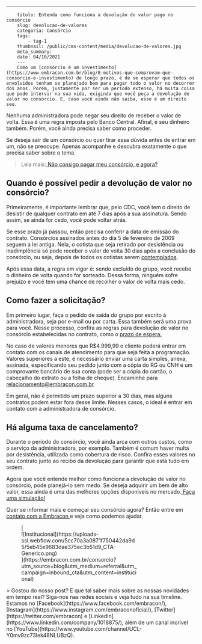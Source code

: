 ---
        titulo: Entenda como funciona a devolução do valor pago no consórcio
        slug: devolucao-de-valores
        categoria: Consórcio
        tags:
            - tag-1
        thumbnail: /public/cms-content/media/devolucao-de-valores.jpg
        meta_summary: 
        date: 04/10/2021
        ---
        Como um [consórcio é um investimento](https://www.embracon.com.br/blog/8-motivos-que-comprovam-que-consorcio-e-investimento) de longo prazo, é de se esperar que todos os envolvidos tenham se planejado bem para pagar todo o valor no decorrer dos anos. Porém, justamente por ser um período extenso, há muita coisa que pode intervir na sua vida, exigindo que você peça a devolução de valor no consórcio. E, caso você ainda não saiba, esse é um direito seu.

Nenhuma administradora pode negar seu direito de receber o valor de volta. Essa é uma regra imposta pelo Banco Central. Afinal, é seu dinheiro também. Porém, você ainda precisa saber como proceder.

Se deseja sair de um consórcio ou quer tirar essa dúvida antes de entrar em um, não se preocupe. Apenas acompanhe e descubra exatamente o que precisa saber sobre o tema.

> Leia mais:[ Não consigo pagar meu consórcio, e agora?](https://www.embracon.com.br/blog/nao-consigo-pagar-meu-consorcio-e-agora)

Quando é possível pedir a devolução de valor no consórcio?
----------------------------------------------------------

Primeiramente, é importante lembrar que, pelo CDC, você tem o direito de desistir de qualquer contrato em até 7 dias após a sua assinatura. Sendo assim, se ainda for cedo, você pode voltar atrás.

Se esse prazo já passou, então precisa conferir a data de emissão do contrato. Consórcios assinados antes do dia 5 de fevereiro de 2009 seguem a lei antiga. Nela, o cotista que seja retirado por desistência ou inadimplência só pode receber o valor de volta 30 dias após a conclusão do consórcio, ou seja, depois de todos os cotistas serem [contemplados](https://www.embracon.com.br/conhecaoconsorcio/como-faco-para-ser-contemplado).

Após essa data, a regra em vigor é: sendo excluído do grupo, você recebe o dinheiro de volta quando for sorteado. Dessa forma, ninguém sofre prejuízo e você tem uma chance de recolher o valor de volta mais cedo.

Como fazer a solicitação?
-------------------------

Em primeiro lugar, faça o pedido de saída do grupo por escrito à administradora, seja por e-mail ou por carta. Essa também será uma prova para você. Nesse processo, confira as regras para devolução de valor no consórcio estabelecidas no contrato, como o [prazo de espera.](https://www.embracon.com.br/conhecaoconsorcio/no-consorcio-existe-prazo-especifico-para-contemplacao)

No caso de valores menores que R$4.999,99 o cliente poderá entrar em contato com os canais de atendimento para que seja feita a programação. Valores superiores a este, é necessário enviar uma carta simples, anexa, assinada, especificando seu pedido junto com a cópia do RG ou CNH e um comprovante bancário de sua conta (pode ser a cópia do cartão, o cabeçalho do extrato ou a folha de cheque). Encaminhe para[ relacionamento@embracon.com.br](http://relacionamento@embracon.com.br)

Em geral, não é permitido um prazo superior a 30 dias, mas alguns contratos podem estar fora desse limite. Nesses casos, o ideal é entrar em contato com a administradora de consórcio.

Há alguma taxa de cancelamento?
-------------------------------

Durante o período do consórcio, você ainda arca com outros custos, como o serviço da administradora, por exemplo. Também é comum haver multa por desistência, utilizada como cobertura de risco. Confira esses valores no seu contrato junto ao recibo da devolução para garantir que está tudo em ordem.

Agora que você entende melhor como funciona a devolução de valor no consórcio, pode planejá-lo sem medo. Se deseja adquirir um bem de alto valor, essa ainda é uma das melhores opções disponíveis no mercado.[ Faça uma simulação!](https://www.embracon.com.br/consorcio-servicos)

Quer se informar mais e começar seu consórcio agora? Então entre em [contato com a Embracon ](https://www.embracon.com.br/blog/canais-de-atendimento-embracon)e veja como podemos ajudar.

<figure class="w-richtext-figure-type-image w-richtext-align-center" style="max-width:310px">[<div>![Institucional](https://uploads-ssl.webflow.com/5cc70a3a0871f750442da9d5/5eb45e9683dae375ec3b51d9_CTA-Generico.png)</div>](https://embracon.com.br/consorcio?utm_source=blog&utm_medium=referral&utm_campaign=inbound_cta&utm_content=institucional)</figure>> Gostou do nosso post? E que tal saber mais sobre as nossas novidades em tempo real? Siga-nos nas redes sociais e veja tudo na sua timeline. Estamos no [Facebook](https://www.facebook.com/embracon/), [Instagram](https://www.instagram.com/embraconoficial/), [Twitter](https://twitter.com/embracon) e [LinkedIn](https://www.linkedin.com/company/1018875/), além de um canal incrível no [YouTube](https://www.youtube.com/channel/UCL-Y0mv9zc73Iek48NLUBzQ).
        